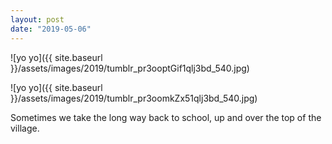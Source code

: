 ```yaml
---
layout: post
date: "2019-05-06"
---
```


![yo yo]({{ site.baseurl }}/assets/images/2019/tumblr_pr3ooptGif1qlj3bd_540.jpg)

![yo yo]({{ site.baseurl }}/assets/images/2019/tumblr_pr3oomkZx51qlj3bd_540.jpg)

Sometimes we take the long way back to school, up and over the top of the village.
